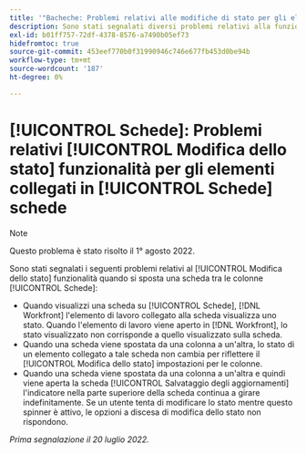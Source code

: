 ```yaml
---
title: '"Bacheche: Problemi relativi alle modifiche di stato per gli elementi collegati nelle schede delle bacheche'
description: Sono stati segnalati diversi problemi relativi alla funzionalità di modifica dello stato durante lo spostamento di una scheda tra colonne nelle bacheche.
exl-id: b01ff757-72df-4378-8576-a7490b05ef73
hidefromtoc: true
source-git-commit: 453eef770b0f31990946c746e677fb453d0be94b
workflow-type: tm+mt
source-wordcount: '187'
ht-degree: 0%

---
```


# [!UICONTROL Schede]: Problemi relativi [!UICONTROL Modifica dello stato] funzionalità per gli elementi collegati in [!UICONTROL Schede] schede

>[!NOTE]
>
>Questo problema è stato risolto il 1° agosto 2022.

Sono stati segnalati i seguenti problemi relativi al [!UICONTROL Modifica dello stato] funzionalità quando si sposta una scheda tra le colonne [!UICONTROL Schede]:

* Quando visualizzi una scheda su [!UICONTROL Schede], [!DNL Workfront] l&#39;elemento di lavoro collegato alla scheda visualizza uno stato. Quando l&#39;elemento di lavoro viene aperto in [!DNL Workfront], lo stato visualizzato non corrisponde a quello visualizzato sulla scheda.
* Quando una scheda viene spostata da una colonna a un&#39;altra, lo stato di un elemento collegato a tale scheda non cambia per riflettere il [!UICONTROL Modifica dello stato] impostazioni per le colonne.
* Quando una scheda viene spostata da una colonna a un&#39;altra e quindi viene aperta la scheda [!UICONTROL Salvataggio degli aggiornamenti] l&#39;indicatore nella parte superiore della scheda continua a girare indefinitamente. Se un utente tenta di modificare lo stato mentre questo spinner è attivo, le opzioni a discesa di modifica dello stato non rispondono.

_Prima segnalazione il 20 luglio 2022._
